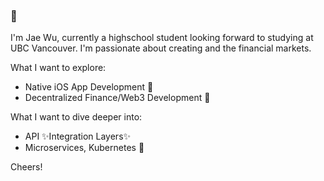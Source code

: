 ### 👋

I'm Jae Wu, currently a highschool student looking forward to studying at UBC Vancouver. I'm passionate about creating and the financial markets.

What I want to explore:
* Native iOS App Development 🍎
* Decentralized Finance/Web3 Development 📄

What I want to dive deeper into:
* API ✨Integration Layers✨
* Microservices, Kubernetes 🤏

Cheers!
